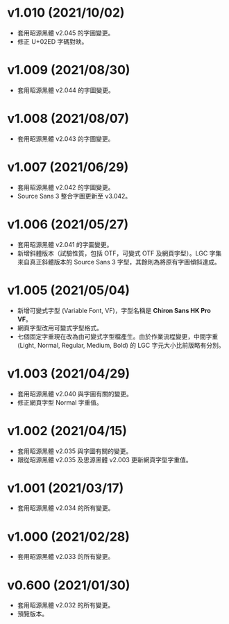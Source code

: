 v1.010 (2021/10/02)
====
- 套用昭源黑體 v2.045 的字圖變更。
- 修正 U+02ED 字碼對映。

v1.009 (2021/08/30)
====
- 套用昭源黑體 v2.044 的字圖變更。

v1.008 (2021/08/07)
====
- 套用昭源黑體 v2.043 的字圖變更。

v1.007 (2021/06/29)
====
- 套用昭源黑體 v2.042 的字圖變更。
- Source Sans 3 整合字圖更新至 v3.042。

v1.006 (2021/05/27)
====
- 套用昭源黑體 v2.041 的字圖變更。
- 新增斜體版本（試驗性質，包括 OTF，可變式 OTF 及網頁字型）。LGC 字集來自真正斜體版本的 Source Sans 3 字型，其餘則為將原有字圖傾斜達成。

v1.005 (2021/05/04)
====
- 新增可變式字型 (Variable Font, VF)，字型名稱是 **Chiron Sans HK Pro VF**。
- 網頁字型改用可變式字型格式。
- 七個固定字重現在改為由可變式字型檔產生。由於作業流程變更，中間字重 (Light, Normal, Regular, Medium, Bold) 的 LGC 字元大小比前版略有分別。

v1.003 (2021/04/29)
====
- 套用昭源黑體 v2.040 與字圖有關的變更。
- 修正網頁字型 Normal 字重值。

v1.002 (2021/04/15)
====
- 套用昭源黑體 v2.035 與字圖有關的變更。
- 跟從昭源黑體 v2.035 及思源黑體 v2.003 更新網頁字型字重值。

v1.001 (2021/03/17)
====
- 套用昭源黑體 v2.034 的所有變更。

v1.000 (2021/02/28)
====
- 套用昭源黑體 v2.033 的所有變更。

v0.600 (2021/01/30)
====
- 套用昭源黑體 v2.032 的所有變更。
- 預覽版本。
